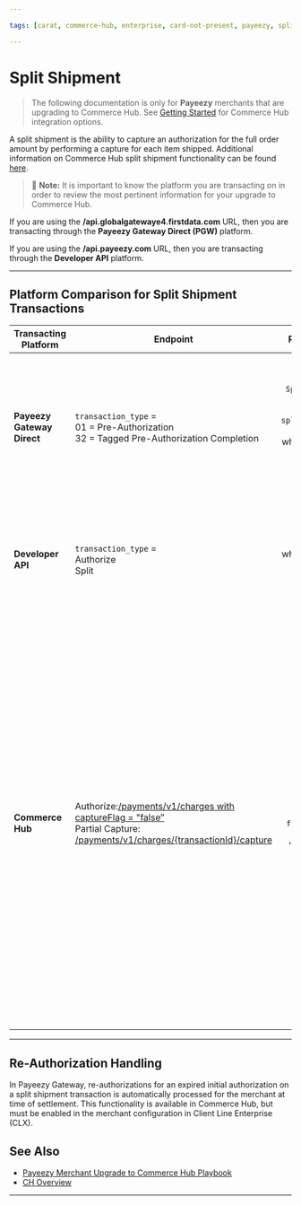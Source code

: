 ```yaml
---

tags: [carat, commerce-hub, enterprise, card-not-present, payeezy, split-shipment]

---
```


# Split Shipment

<!-- theme: danger -->
> The following documentation is only for **Payeezy** merchants that are upgrading to Commerce Hub. See [Getting Started](?path=docs/Getting-Started/Getting-Started-General.md) for Commerce Hub integration options.

A split shipment is the ability to capture an authorization for the full order amount by performing a capture for each item shipped. Additional information on Commerce Hub split shipment functionality can be found [here](?path=docs/Resources/Guides/Split-Shipment.md).

> :memo: **Note:** It is important to know the platform you are transacting on in order to review the most pertinent information for your upgrade to Commerce Hub.

If you are using the **/api.globalgatewaye4.firstdata.com** URL, then you are transacting through the **Payeezy Gateway Direct (PGW)** platform. 

If you are using the **/api.payeezy.com** URL, then you are transacting through the **Developer API** platform.

---

## Platform Comparison for Split Shipment Transactions

| Transacting Platform | Endpoint | Required Elements | Notes|
| -------- | ------------- | :--------------: |----------|
|**Payeezy Gateway Direct** | `transaction_type` = <br> 01 = Pre-Authorization <br> 32 = Tagged Pre-Authorization Completion  | XML: `SplitShipmentNumber` OR <br> JSON: `split_shipment_number` = xx/yy <br> where: xx = number of the shipment <br> and yy = total shipments| If yy is not known, then yy = total number of items in order. <br>  <br> If 01/01 value sent, Compass would reject the transaction. |
|**Developer API** | `transaction_type` = <br> Authorize <br> Split | `split_shipment` = xx/yy <br> where: xx = number of the shipment <br> and yy = total shipments| If yy is not known, then yy = 99.<br>  <br> If 01/01 value sent, Compass would reject the transaction. 
|**Commerce Hub** | Authorize:[/payments/v1/charges with captureFlag = "false” ](?path=docs/Resources/API-Documents/Payments/Charges.md) <br> Partial Capture: [/payments/v1/charges/{transactionId}/capture](?path=docs/Resources/API-Documents/Payments/Capture.md)   |   splitShipment { `totalCount`:5, `sequenceno`:4, `finalShipment`:false} within 'transactionDetails' object| `totalCount` can be set in pre-authorization transaction or first capture. <br> <br>    `totalCount` valid values are '02-99'. <br><br>  `totalCount` can be updated in subsequent captures, but count must include all captures sent in the series, regardless of voids or refunds of captures.  This means that the count cannot reduce below the number of transactions that have already been completed.|

---

## Re-Authorization Handling

In Payeezy Gateway, re-authorizations for an expired initial authorization on a split shipment transaction is automatically processed for the merchant at time of settlement.  This functionality is available in Commerce Hub, but must be enabled in the merchant configuration in Client Line Enterprise (CLX).

## See Also

- [Payeezy Merchant Upgrade to Commerce Hub Playbook](?path=docs/Resources/Guides/Payeezy/PayeezyUpgradetoCHGuideLandingPage.md)
- [CH Overview](?path=docs/Getting-Started/Getting-Started-General.md)

---
